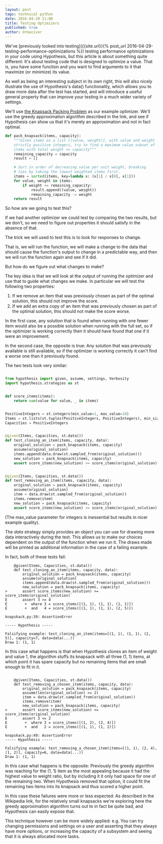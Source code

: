 ```yaml
---
layout: post
tags: technical python
date: 2016-04-29 11:00
title: Testing Optimizers
published: true
author: drmaciver
---
```


We've [previously looked into testing]({{site.url}}{% post_url 2016-04-29-testing-performance-optimizations %})
testing performance optimizations in your code using Hypothesis, but this
article is about something quite different: It's about testing code
that is designed to optimize a value. That is, you have some function
and you want to find arguments to it that maximize (or minimize) its
value.

As well as being an interesting subject in its own right, this will also
nicely illustrate the use of Hypothesis's data() functionality, which
allows you to draw more data after the test has started, and will
introduce a useful general property that can improve your testing in
a much wider variety of settings.

<!--more-->

We'll use [the Knapsack Packing Problem](https://en.wikipedia.org/wiki/Knapsack_problem)
as our example optimizer. We'll use the greedy approximation algorithm
described in the link, and see if Hypothesis can show us that it's
merely an approximation and not in fact optimal.

```python
def pack_knapsack(items, capacity):
    """Given items as a list [(value, weight)], with value and weight
    strictly positive integers, try to find a maximum value subset of
    items with total weight <= capacity"""
    remaining_capacity = capacity
    result = []

    # Sort in order of decreasing value per unit weight, breaking
    # ties by taking the lowest weighted items first.
    items = sorted(items, key=lambda x: (x[1] / x[0], x[1]))
    for value, weight in items:
        if weight <= remaining_capacity:
            result.append((value, weight))
            remaining_capacity -= weight
    return result
```

So how are we going to test this?

If we had another optimizer we could test by comparing the two results,
but we don't, so we need to figure out properties it should satisfy in
the absence of that.

The trick we will used to test this is to look for responses to change.

That is, we will run the function, we will make a change to the data
that should cause the function's output to change in a predictable way,
and then we will run the function again and see if it did.

But how do we figure out what changes to make?

The key idea is that we will look at the output of running the optimizer
and use that to guide what changes we make. In particular we will test
the following two properties:

1. If we remove an item that was previously chosen as part of the
   optimal solution, this should not improve the score.
2. If we add an extra copy of an item that was previously chosen as part
   of the optimal solution, this should not make the score worse.

In the first case, any solution that is found when running with one
fewer item would also be a possible solution when running with the full
set, so if the optimizer is working correctly then it should have found
that one if it were an improvement.

In the second case, the opposite is true: Any solution that was
previously available is still available, so if the optimizer is working
correctly it can't find a worse one than it previously found.

The two tests look very similar:

```python

from hypothesis import given, assume, settings, Verbosity
import hypothesis.strategies as st


def score_items(items):
    return sum(value for value, _ in items)


PositiveIntegers = st.integers(min_value=1, max_value=10)
Items = st.lists(st.tuples(PositiveIntegers, PositiveIntegers), min_size=1)
Capacities = PositiveIntegers


@given(Items, Capacities, st.data())
def test_cloning_an_item(items, capacity, data):
    original_solution = pack_knapsack(items, capacity)
    assume(original_solution)
    items.append(data.draw(st.sampled_from(original_solution)))
    new_solution = pack_knapsack(items, capacity)
    assert score_items(new_solution) >= score_items(original_solution)


@given(Items, Capacities, st.data())
def test_removing_an_item(items, capacity, data):
    original_solution = pack_knapsack(items, capacity)
    assume(original_solution)
    item = data.draw(st.sampled_from(original_solution))
    items.remove(item)
    new_solution = pack_knapsack(items, capacity)
    assert score_items(new_solution) <= score_items(original_solution)
```

(The max_value parameter for integers is inessential but results in
nicer example quality).

The *data* strategy simply provides an object you can use for drawing
more data interactively during the test. This allows us to make our
choices dependent on the output of the function when we run it. The
draws made will be printed as additional information in the case of a
failing example.

In fact, both of these tests fail:

```
    @given(Items, Capacities, st.data())
    def test_cloning_an_item(items, capacity, data):
        original_solution = pack_knapsack(items, capacity)
        assume(original_solution)
        items.append(data.draw(st.sampled_from(original_solution)))
        new_solution = pack_knapsack(items, capacity)
>       assert score_items(new_solution) >= score_items(original_solution)
E       assert 3 >= 4
E        +  where 3 = score_items([(1, 1), (1, 1), (1, 1)])
E        +  and   4 = score_items([(1, 1), (1, 1), (2, 5)])

knapskack.py:39: AssertionError

----- Hypothesis -----

Falsifying example: test_cloning_an_item(items=[(1, 1), (1, 1), (2, 5)], capacity=7, data=data(...))
Draw 1: (1, 1)

```

In this case what happens is that when Hypothesis clones an item of
weight and value 1, the algorithm stuffs its knapsack with all three
(1, 1) items, at which point it has spare capacity but no remaining
items that are small enough to fit in it.

```

    @given(Items, Capacities, st.data())
    def test_removing_a_chosen_item(items, capacity, data):
        original_solution = pack_knapsack(items, capacity)
        assume(len(original_solution) >= 2)
        item = data.draw(st.sampled_from(original_solution))
        items.remove(item)
        new_solution = pack_knapsack(items, capacity)
>       assert score_items(new_solution) <= score_items(original_solution)
E       assert 3 <= 2
E        +  where 3 = score_items([(1, 2), (2, 4)])
E        +  and   2 = score_items([(1, 1), (1, 2)])

knapskack.py:49: AssertionError
----- Hypothesis -----

Falsifying example: test_removing_a_chosen_item(items=[(1, 1), (2, 4), (1, 2)], capacity=6, data=data(...))
Draw 1: (1, 1)
```

In this case what happens is the opposite: Previously the greedy
algorithm was reaching for the (1, 1) item as the most appealing because
it had the highest value to weight ratio, but by including it it only
had space for one of the remaining two. When Hypothesis removed that
option, it could fit the remaining two items into its knapsack and thus
scored a higher point.

In this case these failures were more or less expected: As described in
the Wikipedia link, for the relatively small knapsacks we're exploring
here the greedy approximation algorithm turns out to in fact be quite
bad, and Hypothesis can easily expose that.

This technique however can be more widely applied: e.g. You can try
changing permissions and settings on a user and asserting that they
always have more options, or increasing the capacity of a subsystem and
seeing that it is always allocated more tasks.
